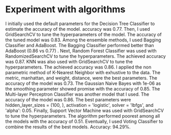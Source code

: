 # Experiment with algorithms
I initially used the default parameters for the Decision Tree Classifier to estimate the accuracy of the model. accuracy was 0.77. Then, I used GridSearchCV to tune the hyperparameters of the model. The accuracy of the tuned model was 0.83. Among the ensemble methods, I used Bagging Classifier and AdaBoost. The Bagging Classifier performed better than AdaBoost (0.86 vs 0.77) . Next, Random Forest Classifier was used with RandomizedSearchCV to tune the hyperparameters. The achieved accuracy was 0.87. KNN was also used with GridSearchCV to tune the hyperparameters. The achieved accuracy was 0.86. I applied the non parametric method of K-Nearest Neighbor with exhustive to the data. The metric, manhattan, and weight, distance, were the best parameters. The accuracy of the model was 0.73. The Gaussian Naive Bayes with 1e-06 as the smoothing parameter showed promise with the accuracy of 0.85. The Multi-layer Perceptron Classifier was another model that I used. The accuracy of the model was 0.86. The best parameters were hidden_layer_sizes = (100, ), activation = 'logistic', solver = 'lbfgs', and 'alpha': 0.05. Finally, Support Vector Machine was used with GridSearchCV to tune the hyperparameters. The algorithm performed poorest among all the models with the accuracy of 0.51. Eventually, I used Voting Classifier to combine the results of the best models. Accuracy: 94.29%.
